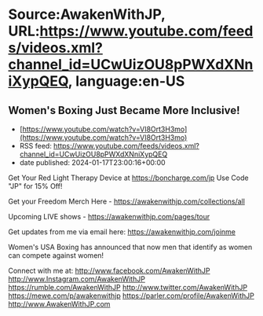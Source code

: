 # Source:AwakenWithJP, URL:https://www.youtube.com/feeds/videos.xml?channel_id=UCwUizOU8pPWXdXNniXypQEQ, language:en-US

## Women's Boxing Just Became More Inclusive!
 - [https://www.youtube.com/watch?v=VI8Ort3H3mo](https://www.youtube.com/watch?v=VI8Ort3H3mo)
 - RSS feed: https://www.youtube.com/feeds/videos.xml?channel_id=UCwUizOU8pPWXdXNniXypQEQ
 - date published: 2024-01-17T23:00:16+00:00

Get Your Red Light Therapy Device at https://boncharge.com/jp 
Use Code "JP" for 15% Off!

Get your Freedom Merch Here - https://awakenwithjp.com/collections/all

Upcoming LIVE shows - https://awakenwithjp.com/pages/tour

Get updates from me via email here: https://awakenwithjp.com/joinme

Women's USA Boxing has announced that now men that identify as women can compete against women!

Connect with me at: 
http://www.facebook.com/AwakenWithJP
http://www.Instagram.com/AwakenWithJP
https://rumble.com/AwakenWithJP
http://www.twitter.com/AwakenWithJP
https://mewe.com/p/awakenwithjp
https://parler.com/profile/AwakenWithJP
http://www.AwakenWithJP.com

